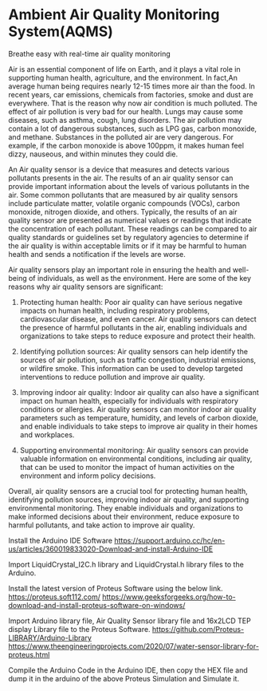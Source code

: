 # Ambient Air Quality Monitoring System(AQMS)
Breathe easy with real-time air quality monitoring

Air is an essential component of life on Earth, and it plays a vital role in supporting human health, agriculture, and the environment. In fact,An average human being requires nearly 12-15 times more air than the food. In recent years, car emissions, chemicals from factories, smoke and dust are  everywhere. That is the reason why now air condition is  much polluted. The effect of air pollution is very bad for our health. Lungs may cause some diseases, such as asthma, cough, lung disorders. The air pollution may contain a lot of dangerous substances, such as LPG gas, carbon monoxide, and methane. Substances in the polluted air are very dangerous. For example, if the carbon monoxide is above 100ppm, it makes human feel dizzy, nauseous, and within minutes they could die.

An Air quality sensor is a device that measures and detects various pollutants presents in the air. The results of an air quality sensor can provide important information about the levels of various pollutants in the air. Some common pollutants that are measured by air quality sensors include particulate matter, volatile organic compounds (VOCs), carbon monoxide, nitrogen dioxide, and others. Typically, the results of an air quality sensor are presented as numerical values or readings that indicate the concentration of each pollutant. These readings can be compared to air quality standards or guidelines set by regulatory agencies to determine if the air quality is within acceptable limits or if it may be harmful to human health and sends a notification if the levels are worse. 

Air quality sensors play an important role in ensuring the health and well-being of individuals, as well as the environment. Here are some of the key reasons why air quality sensors are significant:

1) Protecting human health: Poor air quality can have serious negative impacts on human health, including respiratory problems, cardiovascular disease, and even cancer. Air quality sensors can detect the presence of harmful pollutants in the air, enabling individuals and organizations to take steps to reduce exposure and protect their health.

2) Identifying pollution sources: Air quality sensors can help identify the sources of air pollution, such as traffic congestion, industrial emissions, or wildfire smoke. This information can be used to develop targeted interventions to reduce pollution and improve air quality.

3) Improving indoor air quality: Indoor air quality can also have a significant impact on human health, especially for individuals with respiratory conditions or allergies. Air quality sensors can monitor indoor air quality parameters such as temperature, humidity, and levels of carbon dioxide, and enable individuals to take steps to improve air quality in their homes and workplaces.

4) Supporting environmental monitoring: Air quality sensors can provide valuable information on environmental conditions, including air quality, that can be used to monitor the impact of human activities on the environment and inform policy decisions.

Overall, air quality sensors are a crucial tool for protecting human health, identifying pollution sources, improving indoor air quality, and supporting environmental monitoring. They enable individuals and organizations to make informed decisions about their environment, reduce exposure to harmful pollutants, and take action to improve air quality.

Install the Arduino IDE Software https://support.arduino.cc/hc/en-us/articles/360019833020-Download-and-install-Arduino-IDE

Import LiquidCrystal_I2C.h library and LiquidCrystal.h library files to the Arduino.

Install the latest version of Proteus Software using the below link. https://proteus.soft112.com/ https://www.geeksforgeeks.org/how-to-download-and-install-proteus-software-on-windows/

Import Arduino library file, Air Quality Sensor library file and 16x2LCD TEP display Library file to the Proteus Software. https://github.com/Proteus-LIBRARY/Arduino-Library https://www.theengineeringprojects.com/2020/07/water-sensor-library-for-proteus.html

Compile the Arduino Code in the Arduino IDE, then copy the HEX file and dump it in the arduino of the above Proteus Simulation and Simulate it.




